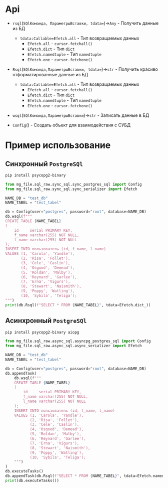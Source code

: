 # Api

- `rsql`(`SQlКоманда, ПараметрыВставки, tdata=`)->`Any` - Получить данные из БД
    - `tdata:Callable=Efetch.all` - Тип возвращаемых данных
        - `Efetch.all` - `cursor.fetchall()`
        - `Efetch.dict` - Тип `dict`
        - `Efetch.namedtuple` - Тип `namedtuple`
        - `Efetch.one` - `cursor.fetchone()`

- `Rsql`(`SQlКоманда,ПараметрыВставки, tdata=`)->`str` - Получить красиво отформатированные данные из БД
    - `tdata:Callable=Efetch.all` - Тип возвращаемых данных
        - `Efetch.all` - `cursor.fetchall()`
        - `Efetch.dict` - Тип `dict`
        - `Efetch.namedtuple` - Тип `namedtuple`
        - `Efetch.one` - `cursor.fetchone()`

- `wsql`(`SQlКоманда,ПараметрыВставки`)->`str` - Записать данные в БД

- `Config`() - Создать объект для взаимодействия с СУБД

# Пример использование

## Синхронный `PostgreSQl`

```bash
pip install psycopg2-binary
```

```python
from mg_file.sql_raw.sync_sql.sync_postgres_sql import Config
from mg_file.sql_raw.sync_sql.sync_serializer import Efetch

NAME_DB = "test_db"
NAME_TABEL = "test_tabel"

db = Config(user="postgres", password="root", database=NAME_DB)
db.wsql(f"""    
CREATE TABLE {NAME_TABEL}
(
    id     serial PRIMARY KEY,
    f_name varchar(255) NOT NULL,
    l_name varchar(255) NOT NULL
);
INSERT INTO пользователь (id, f_name, l_name)
VALUES (1, 'Carola', 'Yandle'),
       (2, 'Risa', 'Follet'),
       (3, 'Cele', 'Caslin'),
       (4, 'Osgood', 'Demead'),
       (5, 'Roldan', 'Malby'),
       (6, 'Reynard', 'Garlee'),
       (7, 'Erna', 'Vigurs'),
       (8, 'Stewart', 'Naismith'),
       (9, 'Poppy', 'Watling'),
       (10, 'Sybila', 'Teliga');
""")
print(db.Rsql(f"SELECT * FROM {NAME_TABEL}", tdata=Efetch.dict_))
```

## Асинхронный `PostgreSQl`

```bash
pip install psycopg2-binary aiopg
```

```python
from mg_file.sql_raw.async_sql.asyncpg_postgres_sql import Config
from mg_file.sql_raw.async_sql.async_serializer import Efetch

NAME_DB = "test_db"
NAME_TABEL = "test_tabel"

db = Config(user="postgres", password="root", database=NAME_DB)
db.appendTask(
    db.wsql(f"""    
    CREATE TABLE {NAME_TABEL}
    (
        id     serial PRIMARY KEY,
        f_name varchar(255) NOT NULL,
        l_name varchar(255) NOT NULL
    );
    INSERT INTO пользователь (id, f_name, l_name)
    VALUES (1, 'Carola', 'Yandle'),
           (2, 'Risa', 'Follet'),
           (3, 'Cele', 'Caslin'),
           (4, 'Osgood', 'Demead'),
           (5, 'Roldan', 'Malby'),
           (6, 'Reynard', 'Garlee'),
           (7, 'Erna', 'Vigurs'),
           (8, 'Stewart', 'Naismith'),
           (9, 'Poppy', 'Watling'),
           (10, 'Sybila', 'Teliga');
    """)
)
db.executeTasks()
db.appendTask(db.Rsql(f"SELECT * FROM {NAME_TABEL}", tdata=Efetch.namedtuple))
print(db.executeTasks())
```